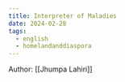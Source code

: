 ```yaml
---
title: Interpreter of Maladies
date: 2024-02-28
tags:
  - english
  - homelandanddiaspora
---
```

Author: [[Jhumpa Lahiri]]


